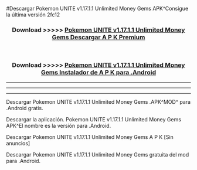 #Descargar Pokemon UNITE v1.17.1.1 Unlimited Money Gems  APK^Consigue la última versión 2fc12



<div align="center">
<h3>Download >>>>> <a href="https://es-sites.web.app/?es= Pokemon UNITE v1.17.1.1 Unlimited Money Gems ">Pokemon UNITE v1.17.1.1 Unlimited Money Gems  Descargar A P K Premium</a></h3><br>

<h3>Download >>>>> <a href="https://es-sites.web.app/?es= Pokemon UNITE v1.17.1.1 Unlimited Money Gems ">Pokemon UNITE v1.17.1.1 Unlimited Money Gems  Instalador de A P K para .Android</a></h3>
</div>


----------------------------------------------------------

----------------------------------------------------------

----------------------------------------------------------

Descargar Pokemon UNITE v1.17.1.1 Unlimited Money Gems  .APK^MOD^ para .Android gratis.

Descargar la aplicación. Pokemon UNITE v1.17.1.1 Unlimited Money Gems  APK^El nombre es la versión para .Android.

Descargar Pokemon UNITE v1.17.1.1 Unlimited Money Gems  A P K [Sin anuncios]

Descargar Pokemon UNITE v1.17.1.1 Unlimited Money Gems  gratuita del mod para .Android.
